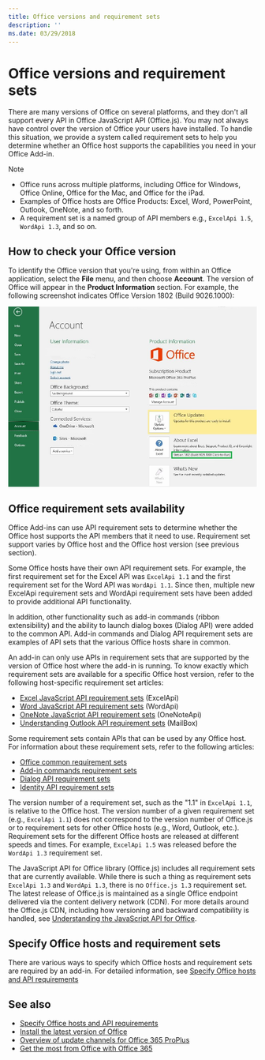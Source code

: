 ```yaml
---
title: Office versions and requirement sets
description: ''
ms.date: 03/29/2018
---
```

# Office versions and requirement sets

There are many versions of Office on several platforms, and they don't all support every API in Office JavaScript API (Office.js). You may not always have control over the version of Office your users have installed.  To handle this situation, we provide a system called requirement sets to help you determine whether an Office host supports the capabilities you need in your Office Add-in. 

> [!NOTE]
> - Office runs across multiple platforms, including Office for Windows, Office Online, Office for the Mac, and Office for the iPad.  
> - Examples of Office hosts are Office Products: Excel, Word, PowerPoint, Outlook, OneNote, and so forth.  
> - A requirement set is a named group of API members e.g., `ExcelApi 1.5`, `WordApi 1.3`, and so on.  


## How to check your Office version

To identify the Office version that you're using, from within an Office application, select the **File** menu, and then choose **Account**. The version of Office will appear in the **Product Information** section. For example, the following screenshot indicates Office Version 1802 (Build 9026.1000):

![Checking your Office version](../images/office-version-number-ui.jpg)


## Office requirement sets availability

Office Add-ins can use API requirement sets to determine whether the Office host supports the API members that it need to use. Requirement set support varies by Office host and the Office host version (see previous section).

Some Office hosts have their own API requirement sets. For example, the first requirement set for the Excel API was `ExcelApi 1.1` and the first requirement set for the Word API was `WordApi 1.1`. Since then, multiple new ExcelApi requirement sets and WordApi requirement sets have been added to provide additional API functionality.

In addition, other functionality such as add-in commands (ribbon extensibility) and the ability to launch dialog boxes (Dialog API) were added to the common API. Add-in commands and Dialog API requirement sets are examples of API sets that the various Office hosts share in common.

An add-in can only use APIs in requirement sets that are supported by the version of Office host where the add-in is running. To know exactly which requirement sets are available for a specific Office host version, refer to the following host-specific requirement set articles:

- [Excel JavaScript API requirement sets](https://dev.office.com/reference/add-ins/requirement-sets/excel-api-requirement-sets?product=excel) (ExcelApi)
- [Word JavaScript API requirement sets](https://dev.office.com/reference/add-ins/requirement-sets/word-api-requirement-sets) (WordApi)
- [OneNote JavaScript API requirement sets](https://dev.office.com/reference/add-ins/requirement-sets/onenote-api-requirement-sets) (OneNoteApi)
- [Understanding Outlook API requirement sets](https://dev.office.com/reference/add-ins/outlook/tutorial-api-requirement-sets) (MailBox)

Some requirement sets contain APIs that can be used by any Office host. For information about these requirement sets, refer to the following articles:

- [Office common requirement sets](https://dev.office.com/reference/add-ins/requirement-sets/office-add-in-requirement-sets)
- [Add-in commands requirement sets](https://dev.office.com/reference/add-ins/requirement-sets/add-in-commands-requirement-sets?product=excel)
- [Dialog API requirement sets](https://dev.office.com/reference/add-ins/requirement-sets/dialog-api-requirement-sets?product=excel)
- [Identity API requirement sets](https://dev.office.com/reference/add-ins/requirement-sets/identity-api-requirement-sets?product=excel)

The version number of a requirement set, such as the "1.1" in `ExcelApi 1.1`, is relative to the Office host. The version number of a given requirement set (e.g., `ExcelApi 1.1`) does not correspond to the version number of Office.js or to requirement sets for other Office hosts (e.g., Word, Outlook, etc.).  Requirement sets for the different Office hosts are released at different speeds and times. For example, `ExcelApi 1.5` was released before the `WordApi 1.3` requirement set.

The JavaScript API for Office library (Office.js) includes all requirement sets that are currently available. While there is such a thing as requirement sets `ExcelApi 1.3` and `WordApi 1.3`, there is no `Office.js 1.3` requirement set. The latest release of Office.js is maintained as a single Office endpoint delivered via the content delivery network (CDN). For more details around the Office.js CDN, including how versioning and backward compatibility is handled, see [Understanding the JavaScript API for Office](https://docs.microsoft.com/en-us/office/dev/add-ins/develop/understanding-the-javascript-api-for-office).

## Specify Office hosts and requirement sets

There are various ways to specify which Office hosts and requirement sets are required by an add-in.  For detailed information, see [Specify Office hosts and API requirements](https://docs.microsoft.com/en-us/office/dev/add-ins/develop/specify-office-hosts-and-api-requirements)


## See also

- [Specify Office hosts and API requirements](https://docs.microsoft.com/en-us/office/dev/add-ins/develop/specify-office-hosts-and-api-requirements)
- [Install the latest version of Office](https://docs.microsoft.com/en-us/office/dev/add-ins/develop/install-latest-office-version)
- [Overview of update channels for Office 365 ProPlus](https://docs.microsoft.com/en-us/deployoffice/overview-of-update-channels-for-office-365-proplus)
- [Get the most from Office with Office 365](https://products.office.com/en-us/compare-all-microsoft-office-products?tab=2)
